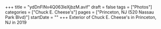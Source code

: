 +++
title = "ydDnFlNv4Q063leXjbzM.avif"
draft = false
tags = ["Photos"]
categories = ["Chuck E. Cheese's"]
pages = ["Princeton, NJ (520 Nassau Park Blvd)"]
startDate = ""
+++
Exterior of Chuck E. Cheese's in Princeton, NJ in 2019
